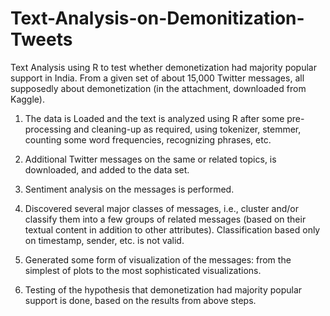 # Text-Analysis-on-Demonitization-Tweets
Text Analysis using R to test whether demonetization had majority popular support in India.
From a given set of about 15,000 Twitter messages, all supposedly about demonetization (in the attachment, downloaded from Kaggle).

1. The data is Loaded and the text is analyzed using R after some pre-processing and cleaning-up as required, using tokenizer, stemmer, counting some word frequencies, recognizing phrases, etc.

2. Additional Twitter messages on the same or related topics, is downloaded, and added to the data set. 

3. Sentiment analysis on the messages is performed.

4. Discovered several major classes of messages, i.e., cluster and/or classify them into a few groups of related messages (based on their textual content in addition to other attributes). Classification based only on timestamp, sender, etc. is not valid.

5. Generated some form of visualization of the messages: from the simplest of plots to the most sophisticated visualizations.

6. Testing of the hypothesis that demonetization had majority popular support is done, based on the results from above steps.
